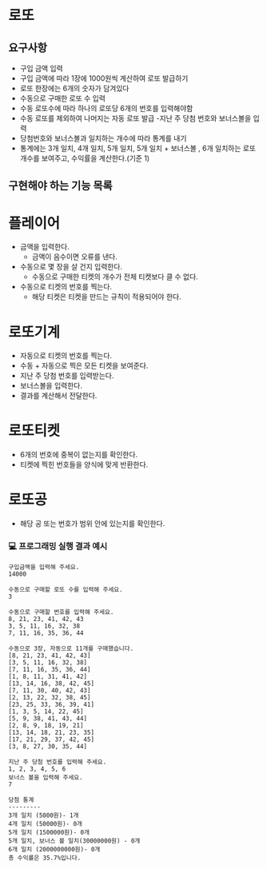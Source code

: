 # 로또

## 요구사항
- 구입 금액 입력
- 구입 금액에 따라 1장에 1000원씩 계산하여 로또 발급하기
- 로또 한장에는 6개의 숫자가 담겨있다
- 수동으로 구매한 로또 수 입력
- 수동 로또수에 따라 하나의 로또당 6개의 번호를 입력해야함
- 수동 로또를 제외하여 나머지는 자동 로또 발급
-지난 주 당첨 번호와 보너스볼을 입력
- 당첨번호와 보너스볼과 일치하는 개수에 따라 통계를 내기
- 통계에는 3개 일치, 4개 일치, 5개 일치, 5개 일치 + 보너스볼 , 6개 일치하는 로또 개수를 보여주고, 수익률을 계산한다.(기준 1)

## 구현해야 하는 기능 목록

# 플레이어
- 금액을 입력한다.
  - 금액이 음수이면 오류를 낸다.
- 수동으로 몇 장을 살 건지 입력한다.
  - 수동으로 구매한 티켓의 개수가 전체 티켓보다 클 수 없다.
- 수동으로 티켓의 번호를 찍는다.
  - 해당 티켓은 티켓을 만드는 규칙이 적용되어야 한다.

# 로또기계
- 자동으로 티켓의 번호를 찍는다.
- 수동 + 자동으로 찍은 모든 티켓을 보여준다.
- 지난 주 당첨 번호를 입력받는다.
- 보너스볼을 입력한다.
- 결과를 계산해서 전달한다.

# 로또티켓
- 6개의 번호에 중복이 없는지를 확인한다.
- 티켓에 찍힌 번호들을 양식에 맞게 반환한다.

# 로또공
- 해당 공 또는 번호가 범위 안에 있는지를 확인한다.


### 💻 프로그래밍 실행 결과 예시
```
구입금액을 입력해 주세요.
14000

수동으로 구매할 로또 수를 입력해 주세요.
3

수동으로 구매할 번호를 입력해 주세요.
8, 21, 23, 41, 42, 43
3, 5, 11, 16, 32, 38
7, 11, 16, 35, 36, 44

수동으로 3장, 자동으로 11개를 구매했습니다.
[8, 21, 23, 41, 42, 43]
[3, 5, 11, 16, 32, 38]
[7, 11, 16, 35, 36, 44]
[1, 8, 11, 31, 41, 42]
[13, 14, 16, 38, 42, 45]
[7, 11, 30, 40, 42, 43]
[2, 13, 22, 32, 38, 45]
[23, 25, 33, 36, 39, 41]
[1, 3, 5, 14, 22, 45]
[5, 9, 38, 41, 43, 44]
[2, 8, 9, 18, 19, 21]
[13, 14, 18, 21, 23, 35]
[17, 21, 29, 37, 42, 45]
[3, 8, 27, 30, 35, 44]

지난 주 당첨 번호를 입력해 주세요.
1, 2, 3, 4, 5, 6
보너스 볼을 입력해 주세요.
7

당첨 통계
---------
3개 일치 (5000원)- 1개
4개 일치 (50000원)- 0개
5개 일치 (1500000원)- 0개
5개 일치, 보너스 볼 일치(30000000원) - 0개
6개 일치 (2000000000원)- 0개
총 수익률은 35.7%입니다.
```
